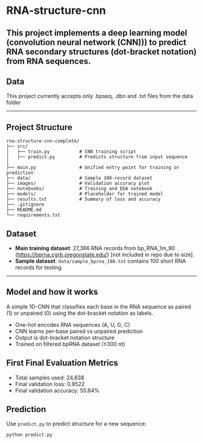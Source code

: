 # RNA-structure-cnn

This project implements a deep learning model (convolution neural network (CNN))) to predict RNA secondary structures (dot-bracket notation) from RNA sequences.
---

## Data
This project currently accepts only .bpseq, .dbn and .txt files from the data folder

---

##  Project Structure

```
rna-structure-cnn-complete/
├── src/
│   ├── train.py           # CNN training script
│   ├── predict.py         # Predicts structure from input sequence
│
├── main.py                # Unified entry point for training or prediction
├── data/                  # Sample 100-record dataset
├── images/                # Validation accuracy plot
├── notebooks/             # Training and EDA notebook
├── models/                # Placeholder for trained model
├── results.txt            # Summary of loss and accuracy
├── .gitignore
├── README.md
└── requirements.txt
```

## Dataset
- **Main training dataset**: 27,366 RNA records from bp_RNA_1m_90 (https://bprna.cgrb.oregonstate.edu/) [not included in repo due to size].
- **Sample dataset**: `data/sample_bprna_100.txt` contains 100 short RNA records for testing.
---

##  Model and how it works
A simple 1D-CNN that classifies each base in the RNA sequence as paired (1) or unpaired (0) using the dot-bracket notation as labels.

- One-hot encodes RNA sequences (A, U, G, C)
- CNN learns per-base paired vs unpaired prediction
- Output is dot-bracket notation structure
- Trained on filtered bpRNA dataset (≤300 nt)

## First Final  Evaluation Metrics 
- Total samples used: 24,838
- Final validation loss: 0.9522
- Final validation accuracy: 55.64%

##  Prediction

Use `predict.py` to predict structure for a new sequence:
```bash
python predict.py
```
